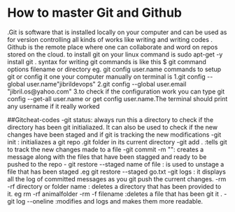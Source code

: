<h1>How to master Git and Github </h1>

<p>
.Git is software that is installed locally on your computer and can be used as for version controlling all kinds of works like writing and writing codes .
Github is the remote place where one can collaborate and word on repos stored on the cloud.
to install git on your linux command is sudo apt-get -y install git .
<bold> syntax for writing git commands is like this  $ git command options filename or directory eg. git config user.name</bold>
commands to setup git or config it one your computer manually on terminal is 1.git config --global user.name"jibrildevops"
2.git config --global user.email "jibril.os@yahoo.com"
3.to check if the configuration work you can type git config --get-all user.name or get config user.name.The terminal should 
print any username if it really worked  
</p>
##Gitcheat-codes
-git status: always run this a directory to check if the  directory has been git initialiazed. It can also be used 
to check  if the new changes have been staged and if git is tracking the new modifications 
-git init : initialiazes a git repo .git folder in its current directory
-git add . :tells git to track the new changes made to a file 
-git commit  -m "": creates a message along with the files that have been stagged and ready to be pushed to the repo
- git restore --staged name of file : is used to unstage a file that has been staged .eg git restore --staged go.txt
-git logs : it displays all the log of committed messages as you git push the current changes.
-rm -rf  directory or folder name : deletes a directory that has been provided to it. eg rm -rf  animalfolder
-rm -f  filename :deletes a file that has been git it . 
-git log --oneline :modifies and logs and makes them more readable.
<p></p>
